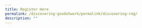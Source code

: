 ```yaml
---
title: Register Here
permalink: /discovering-goodatwork/permalink/discovering-reg/
description: ""
---
```

